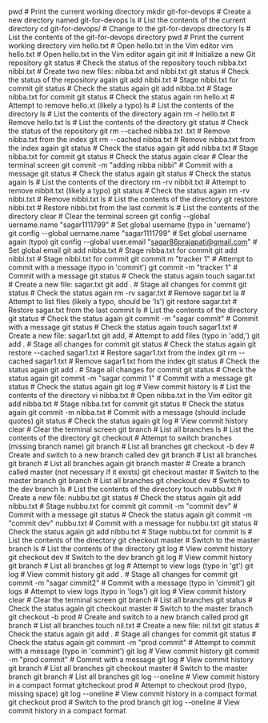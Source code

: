 pwd                             # Print the current working directory
mkdir git-for-devops           # Create a new directory named git-for-devops
ls                              # List the contents of the current directory
cd git-for-devops/             # Change to the git-for-devops directory
ls                              # List the contents of the git-for-devops directory
pwd                             # Print the current working directory
vim hello.txt                  # Open hello.txt in the Vim editor
vim hello.txt                  # Open hello.txt in the Vim editor again
git init                        # Initialize a new Git repository
git status                      # Check the status of the repository
touch nibba.txt nibbi.txt      # Create two new files: nibba.txt and nibbi.txt
git status                      # Check the status of the repository again
git add nibbi.txt              # Stage nibbi.txt for commit
git status                      # Check the status again
git add nibba.txt              # Stage nibba.txt for commit
git status                      # Check the status again
rm hello.xt                    # Attempt to remove hello.xt (likely a typo)
ls                              # List the contents of the directory
ls                              # List the contents of the directory again
rm -r hello.txt                # Remove hello.txt
ls                              # List the contents of the directory
git status                      # Check the status of the repository
git rm --cached nibba.txt .txt # Remove nibba.txt from the index
git rm --cached nibba.txt      # Remove nibba.txt from the index again
git status                      # Check the status again
git add nibba.txt              # Stage nibba.txt for commit
git status                      # Check the status again
clear                           # Clear the terminal screen
git commit -m "adding nibba nibbi" # Commit with a message
git status                      # Check the status again
git status                      # Check the status again
ls                              # List the contents of the directory
rm -rv nibbit.txt              # Attempt to remove nibbit.txt (likely a typo)
git status                      # Check the status again
rm -rv nibbi.txt               # Remove nibbi.txt
ls                              # List the contents of the directory
git restore nibbi.txt          # Restore nibbi.txt from the last commit
ls                              # List the contents of the directory
clear                           # Clear the terminal screen
git config --global uername.name "sagar1111799" # Set global username (typo in 'uername')
git config --global uername.name "sagar1111799" # Set global username again (typo)
git config --global user.email "sagar86prajapati@gmail.com" # Set global email
git add nibba.txt              # Stage nibba.txt for commit
git add nibbi.txt              # Stage nibbi.txt for commit
git commit m "tracker 1"       # Attempt to commit with a message (typo in 'commit')
git commit -m "tracker 1"      # Commit with a message
git status                      # Check the status again
touch sagar.txt                # Create a new file: sagar.txt
git add .                       # Stage all changes for commit
git status                      # Check the status again
rm -rv sagar.txt               # Remove sagar.txt
la                              # Attempt to list files (likely a typo, should be 'ls')
git restore sagar.txt          # Restore sagar.txt from the last commit
ls                              # List the contents of the directory
git status                      # Check the status again
git commit -m "sagar commit"   # Commit with a message
git status                      # Check the status again
touch sagar1.txt               # Create a new file: sagar1.txt
git add,                        # Attempt to add files (typo in 'add,')
git add .                       # Stage all changes for commit
git status                      # Check the status again
git restore --cached sagar1.txt # Restore sagar1.txt from the index
git rm --cached sagar1.txt     # Remove sagar1.txt from the index
git status                      # Check the status again
git add .                       # Stage all changes for commit
git status                      # Check the status again
git commit -m "sagar commit 1" # Commit with a message
git status                      # Check the status again
git log                         # View commit history
ls                              # List the contents of the directory
vi nibba.txt                   # Open nibba.txt in the Vim editor
git add nibba.txt              # Stage nibba.txt for commit
git status                      # Check the status again
git commit -m nibba.txt        # Commit with a message (should include quotes)
git status                      # Check the status again
git log                         # View commit history
clear                           # Clear the terminal screen
git branch                      # List all branches
ls                              # List the contents of the directory
git checkout                    # Attempt to switch branches (missing branch name)
git branch                      # List all branches
git checkout -b dev            # Create and switch to a new branch called dev
git branch                      # List all branches
git branch                      # List all branches again
git branch master               # Create a branch called master (not necessary if it exists)
git checkout master             # Switch to the master branch
git branch                      # List all branches
git checkout dev                # Switch to the dev branch
ls                              # List the contents of the directory
touch nubbu.txt                # Create a new file: nubbu.txt
git status                      # Check the status again
git add nibbu.txt              # Stage nubbu.txt for commit
git commit -m "commit dev"     # Commit with a message
git status                      # Check the status again
git commit -m "commit dev" nubbu.txt # Commit with a message for nubbu.txt
git status                      # Check the status again
git add nibbu.txt              # Stage nubbu.txt for commit
ls                              # List the contents of the directory
git checkout master             # Switch to the master branch
ls                              # List the contents of the directory
git log                         # View commit history
git checkout dev                # Switch to the dev branch
git log                         # View commit history
git branch                      # List all branches
gt log                          # Attempt to view logs (typo in 'gt')
git log                         # View commit history
git add .                       # Stage all changes for commit
git commit -m "sagar cimmit2"  # Commit with a message (typo in 'cimmit')
git logs                        # Attempt to view logs (typo in 'logs')
git log                         # View commit history
clear                           # Clear the terminal screen
git branch                      # List all branches
git status                      # Check the status again
git checkout master             # Switch to the master branch
git checkout -b prod           # Create and switch to a new branch called prod
git branch                      # List all branches
touch nil.txt                  # Create a new file: nil.txt
git status                      # Check the status again
git add .                       # Stage all changes for commit
git status                      # Check the status again
git commint -m "prod commit"   # Attempt to commit with a message (typo in 'commint')
git log                         # View commit history
git commit -m "prod commit"    # Commit with a message
git log                         # View commit history
git branch                      # List all branches
git checkout master             # Switch to the master branch
git branch                      # List all branches
git log --oneline               # View commit history in a compact format
gitcheckout prod                # Attempt to checkout prod (typo, missing space)
git log --oneline               # View commit history in a compact format
git checkout prod               # Switch to the prod branch
git log --oneline               # View commit history in a compact format
